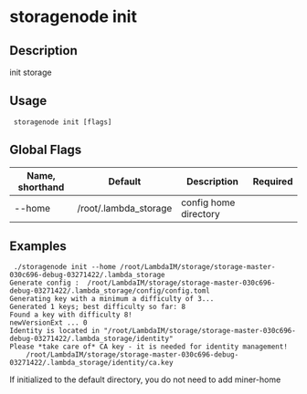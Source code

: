 # storagenode init

## Description

init storage

## Usage

```
 storagenode init [flags]
```
## Global Flags

| Name, shorthand| Default   | Description | Required                                                                  |
| --------------- | ----   | -------- | --------------------- 
| --home    |/root/.lambda_storage  | config home directory|

## Examples

```
 ./storagenode init --home /root/LambdaIM/storage/storage-master-030c696-debug-03271422/.lambda_storage
Generate config :  /root/LambdaIM/storage/storage-master-030c696-debug-03271422/.lambda_storage/config/config.toml
Generating key with a minimum a difficulty of 3...
Generated 1 keys; best difficulty so far: 8
Found a key with difficulty 8!
newVersionExt ... 0
Identity is located in "/root/LambdaIM/storage/storage-master-030c696-debug-03271422/.lambda_storage/identity"
Please *take care of* CA key - it is needed for identity management!
	/root/LambdaIM/storage/storage-master-030c696-debug-03271422/.lambda_storage/identity/ca.key
```
If initialized to the default directory, you do not need to add miner-home
